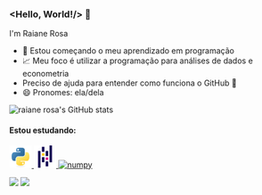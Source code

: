 ### <Hello, World!/> 👋
I'm Raiane Rosa 

- 🔭 Estou começando o meu aprendizado em programação 
- 📈 Meu foco é utilizar a programação para análises de dados e econometria
- Preciso de ajuda para entender como funciona o GitHub 🫥
- 😄 Pronomes: ela/dela
 

![raiane rosa's GitHub stats](https://github-readme-stats.vercel.app/api?username=raianerosa&show_icons=true&theme=radical)


 <div>
    <h4 >Estou estudando:</h4>
    <p >
      <a href="https://www.python.org" target="_blank" rel="noreferrer"> <img src="https://raw.githubusercontent.com/devicons/devicon/master/icons/python/python-original.svg" alt="python" width="40" height="40"/> </a>
      <a href="https://pandas.pydata.org/" target="_blank" rel="noreferrer"> <img src="https://raw.githubusercontent.com/devicons/devicon/2ae2a900d2f041da66e950e4d48052658d850630/icons/pandas/pandas-original.svg" alt="pandas" width="40" height="40"/> </a> 
      <a href="https://numpy.org/" target="_blank" rel="noreferrer"> <img src="https://numpy.org/images/logo.svg" alt="numpy" width="40" height="40"/> </a>
 </div>

  <div> 
  <a href = "mailto:rosaaraiane@gmail.com"><img src="https://img.shields.io/badge/-Gmail-%23333?style=for-the-badge&logo=gmail&logoColor=white" target="_blank"></a>
  <a href="https://www.linkedin.com/in/rosaraiane/" target="_blank"><img src="https://img.shields.io/badge/-LinkedIn-%230077B5?style=for-the-badge&logo=linkedin&logoColor=white" target="_blank"></a> 
  </div>
<div> 
</div>
